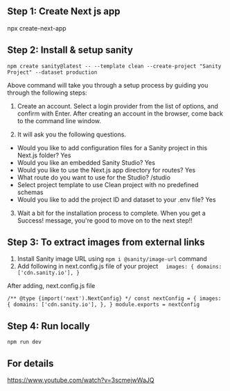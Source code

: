 
## Step 1: Create Next js app

npx create-next-app

## Step 2: Install & setup sanity

`npm create sanity@latest -- --template clean --create-project "Sanity Project" --dataset production`

Above command will take you through a setup process by guiding you through the following steps:

1. Create an account. Select a login provider from the list of options, and confirm with Enter. After creating an account in the browser, come back to the command line window.

2. It will ask you the following questions.

+ Would you like to add configuration files for a Sanity project in this Next.js folder? Yes
+ Would you like an embedded Sanity Studio? Yes
+ Would you like to use the Next.js app directory for routes? Yes
+ What route do you want to use for the Studio? /studio
+ Select project template to use Clean project with no predefined schemas
+ Would you like to add the project ID and dataset to your .env file? Yes

3. Wait a bit for the installation process to complete. When you get a Success! message, you're good to move on to the next step!! 

## Step 3: To extract images from external links

1. Install Sanity image URL using `npm i @sanity/image-url` command
2. Add following in next.config.js file of your project
`  images: {
        domains: ['cdn.sanity.io'],
  }`

After adding, next.config.js file

`/** @type {import('next').NextConfig} */
const nextConfig = {
    images: {
        domains: ['cdn.sanity.io'],
    },
}
module.exports = nextConfig`

## Step 4: Run locally

`npm run dev`

## For details
https://www.youtube.com/watch?v=3scmejwWaJQ
